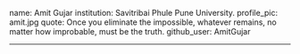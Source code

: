 name: Amit Gujar
institution: Savitribai Phule Pune University.
profile_pic: amit.jpg
quote: Once you eliminate the impossible, whatever remains, no matter how improbable, must be the truth.
github_user: AmitGujar

---
